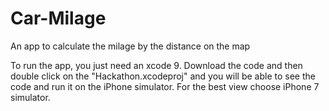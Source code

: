# Car-Milage
An app to calculate the milage by the distance on the map

To run the app, you just need an xcode 9. Download the code and then double click on the "Hackathon.xcodeproj" and you will be able to see the code and run it on the iPhone simulator. For the best view choose iPhone 7 simulator.
